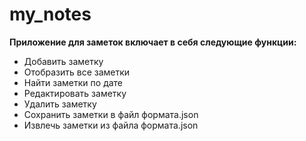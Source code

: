 # my_notes
**Приложение для заметок включает в себя следующие функции:**
- Добавить заметку
- Отобразить все заметки
- Найти заметки по дате
- Редактировать заметку
- Удалить заметку
- Сохранить заметки в файл формата.json
- Извлечь заметки из файла формата.json
